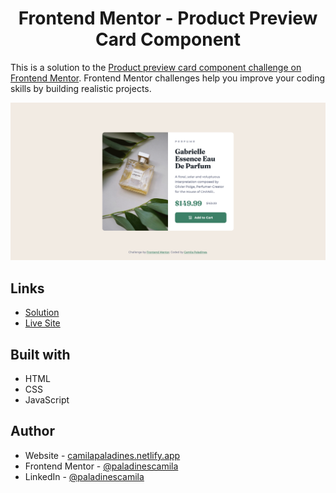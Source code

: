 <h1 align="center"> Frontend Mentor - Product Preview Card Component </h1>

This is a solution to the [Product preview card component challenge on Frontend Mentor](https://www.frontendmentor.io/challenges/product-preview-card-component-GO7UmttRfa). Frontend Mentor challenges help you improve your coding skills by building realistic projects.

![](https://raw.githubusercontent.com/paladinescamila/Product-Preview-Card-Component/main/img/screenshoot.png)

## Links

-   [Solution](https://www.frontendmentor.io/solutions/product-preview-card-component-tJk4l26k_C)
-   [Live Site](https://ppcp-frontent-mentor.netlify.app/)

## Built with

-   HTML
-   CSS
-   JavaScript

## Author

-   Website - [camilapaladines.netlify.app](https://camilapaladines.netlify.app/)
-   Frontend Mentor - [@paladinescamila](https://www.frontendmentor.io/profile/paladinescamila)
-   LinkedIn - [@paladinescamila](https://co.linkedin.com/in/paladinescamila)
